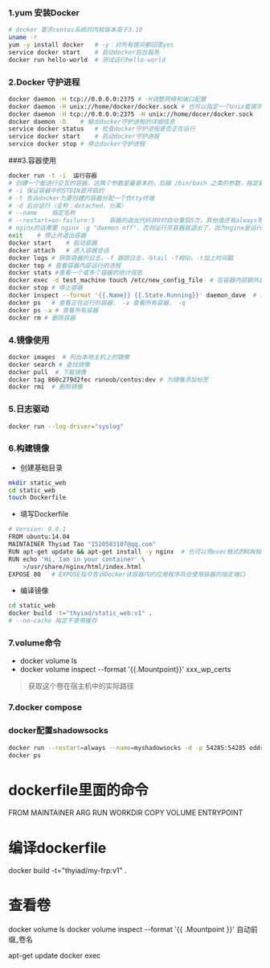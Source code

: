 ### 1.yum 安装Docker
``` bash
# docker 要求centos系统的内核版本高于3.10
uname -r
yum -y install docker   # -y：对所有提问都回答yes
service docker start    # 启动docker后台服务
docker run hello-world  # 测试运行hello-world
```

### 2.Docker 守护进程

``` bash
docker daemon -H tcp://0.0.0.0:2375 # -H调整网络和端口配置
docker daemon -H unix://home/docker/docker.sock # 也可以指定一个Unix套接字路径
docker daemon -H tcp://0.0.0.0:2375 -H unix://home/docer/docker.sock    # 也可以指定多个绑定地址
docker daemon -D    # 输出docker守护进程的详细信息
service docker status   # 检查docker守护进程是否正在运行
service docker start    # 启动docker守护进程
service docker stop # 停止docker守护进程
```

###3.容器使用

``` bash
docker run -t -i  运行容器  
# 创建一个能进行交互的容器，这两个参数是最基本的，后跟 /bin/bash 之类的参数，指定要运行的程序
# -i 保证容器中的STDIN是开启的
# -t 告诉docker为要创建的容器分配一个伪tty终端
# -d 后台运行（全称：detached，分离）
# --name    指定名称
# --restart=on-failure:5    容器的退出代码非0时自动重启5次，其他值还有always等等
# nginx的话需要 nginx -g "daemon off"，否则运行完容器就退出了，因为nginx是运行一个bash（pid为1），容器是把pid为1的程序作为容器是否正在运行的依据，
exit    # 停止并退出容器
docker start    # 启动容器
docker attach   # 进入容器会话
docker logs # 获取容器的日志，-f 跟踪日志，与tail -f相似，-t加上时间戳
docker top # 查看容器内部运行的进程
docker stats #查看一个或多个容器的统计信息
docker exec -d test_machine touch /etc/new_config_file  # 在容器内部额外启动新进程
docker stop # 停止容器
docker inspect --format '{{.Name}} {{.State.Running}}' daemon_dave  # 获取更多的容器信息，--format 来查看指定信息，后面的容器名可以传递多个（同时查看多个容器的信息）
docker ps   # 查看正在运行的容器， -a 查看所有容器， -q 
docker ps -a # 查看所有容器
docker rm # 删除容器
```

### 4.镜像使用

``` bash
docker images  # 列出本地主机上的镜像
docker search # 查找镜像
docker pull  # 下载镜像
docker tag 860c279d2fec runoob/centos:dev # 为镜像添加标签
docker rmi  # 删除镜像
```

### 5.日志驱动

``` bash
docker run --log-driver="syslog"
```

### 6.构建镜像

- 创建基础目录
``` bash
mkdir static_web
cd static_web
touch Dockerfile
```
- 填写Dockerfile
``` bash
# Version: 0.0.1
FROM ubuntu:14.04
MAINTAINER Thyiad Tao "1520583107@qq.com"
RUN apt-get update && apt-get install -y nginx  # 也可以用exec格式的RUN指令：RUN [ "apt-get","-y","nginx" ]
RUN echo 'Hi, Iam in your container' \
    >/usr/share/nginx/html/index.html
EXPOSE 80   # EXPOSE指令告诉Docker该容器内的应用程序将会使用容器的指定端口
```
- 编译镜像
``` bash
cd static_web
docker build -t="thyiad/static_web:v1" .
# --no-cache 指定不使用缓存
```

### 7.volume命令

- docker volume ls
- docker volume inspect --format '{{.Mountpoint}}' xxx_wp_certs
> 获取这个卷在宿主机中的实际路径

### 7.docker compose

### docker配置shadowsocks
``` bash
docker run --restart=always --name=myshadowsocks -d -p 54285:54285 oddrationale/docker-shadowsocks -s 0.0.0.0 -p 54285 -k thyiad -m aes-256-cfb
docker ps
```



# dockerfile里面的命令

FROM
MAINTAINER
ARG
RUN
WORKDIR
COPY
VOLUME
ENTRYPOINT

# 编译dockerfile
docker build -t="thyiad/my-frp:v1" .

# 查看卷
docker volume ls
docker volume inspect --format '{{ .Mountpoint }}' 自动前缀_卷名

apt-get update
docker exec